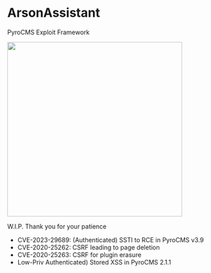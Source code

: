 # ArsonAssistant
PyroCMS Exploit Framework 

<img src="https://i.imgur.com/zzkJ7uo.jpg" width="400" height="400">

W.I.P. Thank you for your patience

- CVE-2023-29689: (Authenticated) SSTI to RCE in PyroCMS v3.9
- CVE-2020-25262: CSRF leading to page deletion
- CVE-2020-25263: CSRF for plugin erasure
- Low-Priv Authenticated) Stored XSS in PyroCMS 2.1.1
